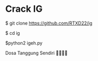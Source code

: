 # Crack IG

$ git clone https://github.com/RTXD22/ig

$ cd ig

$python2 igeh.py

Dosa Tanggung Sendiri 🗿🗿🗿🗿
